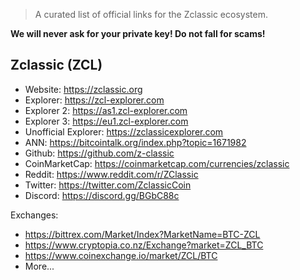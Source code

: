 > A curated list of official links for the Zclassic ecosystem.

**We will never ask for your private key! Do not fall for scams!**

## Zclassic (ZCL)

* Website: https://zclassic.org
* Explorer: https://zcl-explorer.com
* Explorer 2: https://as1.zcl-explorer.com
* Explorer 3: https://eu1.zcl-explorer.com
* Unofficial Explorer: https://zclassicexplorer.com
* ANN: https://bitcointalk.org/index.php?topic=1671982
* Github: https://github.com/z-classic
* CoinMarketCap: https://coinmarketcap.com/currencies/zclassic
* Reddit: https://www.reddit.com/r/ZClassic
* Twitter: https://twitter.com/ZclassicCoin
* Discord: https://discord.gg/BGbC88c

Exchanges:
* https://bittrex.com/Market/Index?MarketName=BTC-ZCL
* https://www.cryptopia.co.nz/Exchange?market=ZCL_BTC
* https://www.coinexchange.io/market/ZCL/BTC
* More...


